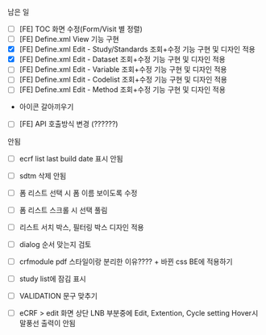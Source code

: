 남은 일
- [ ] [FE] TOC 화면 수정(Form/Visit 별 정렬)
- [ ] [FE] Define.xml View 기능 구현
- [x] [FE] Define.xml Edit - Study/Standards 조회+수정 기능 구현 및 디자인 적용
- [x] [FE] Define.xml Edit - Dataset 조회+수정 기능 구현 및 디자인 적용
- [ ] [FE] Define.xml Edit - Variable 조회+수정 기능 구현 및 디자인 적용
- [ ] [FE] Define.xml Edit - Codelist 조회+수정 기능 구현 및 디자인 적용
- [ ] [FE] Define.xml Edit - Method 조회+수정 기능 구현 및 디자인 적용
- 아이콘 갈아끼우기

- [ ] [FE] API 호출방식 변경 (??????)

안됨
- [ ] ecrf list last build date 표시 안됨
- [ ] sdtm 삭제 안됨

- [ ] 폼 리스트 선택 시 폼 이름 보이도록 수정
- [ ] 폼 리스트 스크롤 시 선택 풀림
- [ ] 리스트 서치 박스, 필터링 박스 디자인 적용
- [ ] dialog 순서 맞는지 검토
- [ ] crfmodule pdf 스타일이랑 분리한 이유???? + 바뀐 css BE에 적용하기
- [ ] study list에 잠김 표시
- [ ] VALIDATION 문구 맞추기
- [ ] eCRF > edit 화면 상단 LNB 부분중에 Edit, Extention, Cycle setting Hover시 말풍선 출력이 안됨